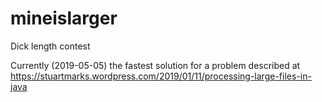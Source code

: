 # mineislarger
Dick length contest

Currently (2019-05-05) the fastest solution for a problem described at https://stuartmarks.wordpress.com/2019/01/11/processing-large-files-in-java
